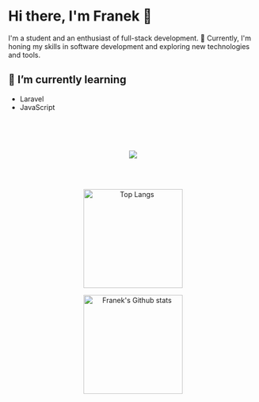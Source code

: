 # Hi there, I'm Franek 👋

I'm a student and an enthusiast of full-stack development. 🚀 Currently, I'm honing my skills in software development and exploring new technologies and tools.


## 🌱 I’m currently learning 
 - Laravel
 - JavaScript

 <br>
 <br>
 <br>

<p align="center">
    <img src="https://skillicons.dev/icons?i=js,php,laravel,vue,kotlin,java,py,tailwindcss,sass,webpack,figma,postgresql,html,git,docker" />
</p>

<br>
<br>

<p align="center">
  <img height=200 align="center" src="https://github-readme-stats.vercel.app/api/top-langs/?username=franekdev&layout=compact&theme=rose_pine" alt="Top Langs" />
</p>

<p align="center">
  <img height=200 align="center" src="https://github-readme-stats.vercel.app/api?username=franekdev&show_icons=true&theme=rose_pine" alt="Franek's Github stats" />
</p>


<!--
**FranekDev/FranekDev** is a ✨ _special_ ✨ repository because its `README.md` (this file) appears on your GitHub profile.

Here are some ideas to get you started:

- 🔭 I’m currently working on ...
- 🌱 I’m currently learning ...
- 👯 I’m looking to collaborate on ...
- 🤔 I’m looking for help with ...
- 💬 Ask me about ...
- 📫 How to reach me: ...
- 😄 Pronouns: ...
- ⚡ Fun fact: ...
-->
